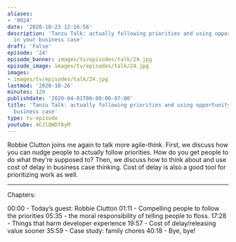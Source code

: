 ```yaml
---
aliases:
- '0024'
date: '2020-10-23 12:16:56'
description: 'Tanzu Talk: actually following priorities and using opportunity cost
  in your business case'
draft: 'False'
episode: '24'
episode_banner: images/tv/episodes/talk/24.jpg
episode_image: images/tv/episodes/talk/24.jpg
images:
- images/tv/episodes/talk/24.jpg
lastmod: '2020-10-26'
minutes: 120
publishdate: '2020-04-01T00:00:00-07:00'
title: 'Tanzu Talk: actually following priorities and using opportunity cost in your
  business case'
type: tv-episode
youtube: 4CJlQWDfAyM
---
```


Robbie Clutton joins me again to talk more agile-think. First, we discuss how you can nudge people to actually follow priorities. How do you get people to do what they're supposed to? Then, we discuss how to think about and use cost of delay in business case thinking. Cost of delay is also a good tool for prioritizing work as well.

----

Chapters:

00:00 - Today’s guest: Robbie Clutton
01:11 - Compelling people to follow the priorities
05:35 - the moral responsibility of telling people to floss.
17:28 - Things that harm developer experience
19:57 - Cost of delay/releasing value sooner
35:59 - Case study: family chores
40:18 - Bye, bye!